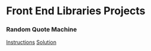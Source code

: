 # Front End Libraries Projects

### Random Quote Machine
[Instructions](https://www.freecodecamp.org/learn/front-end-libraries/front-end-libraries-projects/build-a-random-quote-machine)
[Solution](https://codepen.io/marcelovilela/full/ExgOjKR)
